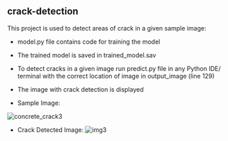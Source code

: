 ## crack-detection

This project is used to detect areas of crack in a given sample image:

- model.py file contains code for training the model
- The trained model is saved in trained_model.sav
- To detect cracks in a given image run predict.py file in any Python IDE/ terminal with the correct location of image in output_image (line 129)
- The image with crack detection is displayed

- Sample Image:

![concrete_crack3](https://user-images.githubusercontent.com/56317982/112759480-ce4d9700-9010-11eb-8145-2ffc24f03cd8.jpeg)


- Crack Detected Image:
![img3](https://user-images.githubusercontent.com/56317982/112759459-b413b900-9010-11eb-9b2d-d5f2c2a61911.png)
